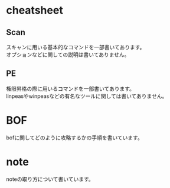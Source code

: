 # cheatsheet

## Scan

スキャンに用いる基本的なコマンドを一部書いてあります。  
オプションなどに関しての説明は書いてありません。

## PE

権限昇格の際に用いるコマンドを一部書いてあります。  
linpeasやwinpeasなどの有名なツールに関しては書いてありません。

# BOF

bofに関してどのように攻略するかの手順を書いています。

# note

noteの取り方について書いています。
